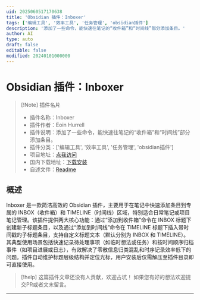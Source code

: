 ```yaml
---
uid: 2025060517170638
title: 'Obsidian 插件：Inboxer'
tags: ['编辑工具', '效率工具', '任务管理', 'obsidian插件']
description: '添加了一些命令，能快速往笔记的“收件箱”和“时间线”部分添加条目。'
author: AI
type: auto
draft: false
editable: false
modified: 20240101000000
---
```


# Obsidian 插件：Inboxer

> [!Note] 插件名片
> - 插件名称：Inboxer
> - 插件作者：Eoin Hurrell
> - 插件说明：添加了一些命令，能快速往笔记的“收件箱”和“时间线”部分添加条目。
> - 插件分类：['编辑工具', '效率工具', '任务管理', 'obsidian插件']
> - 项目地址：[点我访问](https://github.com/eoinhurrell/obsidian-inboxer)
> - 国内下载地址：[下载安装](https://pkmer.cn/products/plugin/pluginMarket/?inboxer)
> - 自述文件：[Readme](https://ghproxy.net/https://raw.githubusercontent.com/eoinhurrell/obsidian-inboxer/master/README.md)



## 概述

Inboxer 是一款简洁高效的 Obsidian 插件，主要用于在笔记中快速添加条目到专属的 INBOX（收件箱）和 TIMELINE（时间线）区域，特别适合日常笔记或项目笔记管理。该插件提供两大核心功能：通过“添加到收件箱”命令在 INBOX 标题下创建新子标题条目，以及通过“添加到时间线”命令在 TIMELINE 标题下插入带时间戳的子标题条目，支持自定义标题文本（默认分别为 INBOX 和 TIMELINE）。其典型使用场景包括快速记录待处理事项（如临时想法或任务）和按时间顺序归档事件（如项目进展或日志），有效解决了零散信息归类混乱和时序记录效率低下的问题。插件自动维护标题层级结构并定位光标，用户安装后仅需解压至插件目录即可直接使用。


> [!help] 
> 这篇插件文章还没有人贡献，欢迎占坑！
> 如果您有好的想法欢迎提交PR或者文末留言。
> 

---



